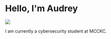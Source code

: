 # Hello, I'm Audrey
<a href="https://linkedin.com/in/audreykelly819"><img src="https://img.shields.io/badge/-LinkedIn-0072b1?&style=for-the-badge&logo=linkedin&logoColor=white" /></a>


I am currently a cybersecurity student at MCCKC.
